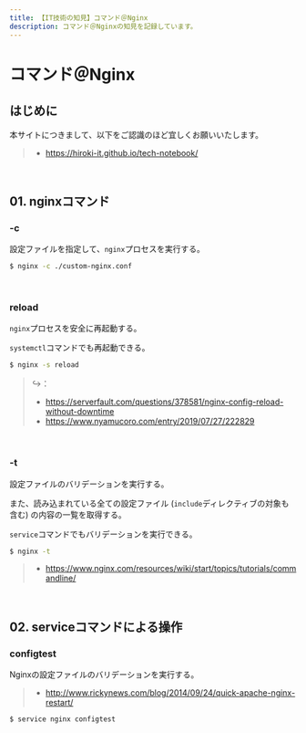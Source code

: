 ```yaml
---
title: 【IT技術の知見】コマンド＠Nginx
description: コマンド＠Nginxの知見を記録しています。
---
```


# コマンド＠Nginx

## はじめに

本サイトにつきまして、以下をご認識のほど宜しくお願いいたします。

> - https://hiroki-it.github.io/tech-notebook/

<br>

## 01. nginxコマンド

### -c

設定ファイルを指定して、`nginx`プロセスを実行する。

```bash
$ nginx -c ./custom-nginx.conf
```

<br>

### reload

`nginx`プロセスを安全に再起動する。

`systemctl`コマンドでも再起動できる。

```bash
$ nginx -s reload
```

> ↪️：
>
> - https://serverfault.com/questions/378581/nginx-config-reload-without-downtime
> - https://www.nyamucoro.com/entry/2019/07/27/222829

<br>

### -t

設定ファイルのバリデーションを実行する。

また、読み込まれている全ての設定ファイル (`include`ディレクティブの対象も含む) の内容の一覧を取得する。

`service`コマンドでもバリデーションを実行できる。

```bash
$ nginx -t
```

> - https://www.nginx.com/resources/wiki/start/topics/tutorials/commandline/

<br>

## 02. serviceコマンドによる操作

### configtest

Nginxの設定ファイルのバリデーションを実行する。

> - http://www.rickynews.com/blog/2014/09/24/quick-apache-nginx-restart/

```bash
$ service nginx configtest
```
